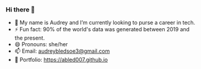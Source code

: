 ### Hi there 👋

- 🔭 My name is Audrey and I’m currently looking to purse a career in tech.
- ⚡ Fun fact: 90% of the world's data was generated between 2019 and the present. 
- 😄 Pronouns: she/her
- 📫 Email: audreybledsoe3@gmail.com
- 🌱 Portfolio: https://abled007.github.io


<!--

**abled007/abled007** is a ✨ _special_ ✨ repository because its `README.md` (this file) appears on your GitHub profile.

 
- 👯 I’m looking to collaborate on 
- 🤔 I’m looking for help with
- 💬 Ask me about 
- 👀 I’m interested in 
- 💞️ I’m looking to collaborate on 
--->

 

